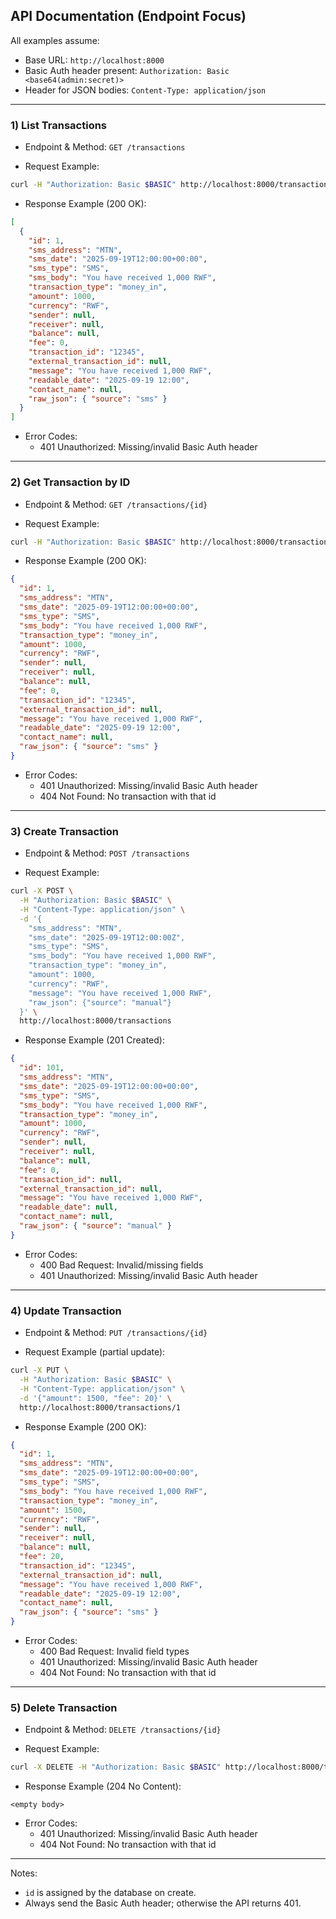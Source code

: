 ## API Documentation (Endpoint Focus)

All examples assume:

- Base URL: `http://localhost:8000`
- Basic Auth header present: `Authorization: Basic <base64(admin:secret)>`
- Header for JSON bodies: `Content-Type: application/json`

---

### 1) List Transactions

- Endpoint & Method: `GET /transactions`

- Request Example:

```bash
curl -H "Authorization: Basic $BASIC" http://localhost:8000/transactions
```

- Response Example (200 OK):

```json
[
  {
    "id": 1,
    "sms_address": "MTN",
    "sms_date": "2025-09-19T12:00:00+00:00",
    "sms_type": "SMS",
    "sms_body": "You have received 1,000 RWF",
    "transaction_type": "money_in",
    "amount": 1000,
    "currency": "RWF",
    "sender": null,
    "receiver": null,
    "balance": null,
    "fee": 0,
    "transaction_id": "12345",
    "external_transaction_id": null,
    "message": "You have received 1,000 RWF",
    "readable_date": "2025-09-19 12:00",
    "contact_name": null,
    "raw_json": { "source": "sms" }
  }
]
```

- Error Codes:
  - 401 Unauthorized: Missing/invalid Basic Auth header

---

### 2) Get Transaction by ID

- Endpoint & Method: `GET /transactions/{id}`

- Request Example:

```bash
curl -H "Authorization: Basic $BASIC" http://localhost:8000/transactions/1
```

- Response Example (200 OK):

```json
{
  "id": 1,
  "sms_address": "MTN",
  "sms_date": "2025-09-19T12:00:00+00:00",
  "sms_type": "SMS",
  "sms_body": "You have received 1,000 RWF",
  "transaction_type": "money_in",
  "amount": 1000,
  "currency": "RWF",
  "sender": null,
  "receiver": null,
  "balance": null,
  "fee": 0,
  "transaction_id": "12345",
  "external_transaction_id": null,
  "message": "You have received 1,000 RWF",
  "readable_date": "2025-09-19 12:00",
  "contact_name": null,
  "raw_json": { "source": "sms" }
}
```

- Error Codes:
  - 401 Unauthorized: Missing/invalid Basic Auth header
  - 404 Not Found: No transaction with that id

---

### 3) Create Transaction

- Endpoint & Method: `POST /transactions`

- Request Example:

```bash
curl -X POST \
  -H "Authorization: Basic $BASIC" \
  -H "Content-Type: application/json" \
  -d '{
    "sms_address": "MTN",
    "sms_date": "2025-09-19T12:00:00Z",
    "sms_type": "SMS",
    "sms_body": "You have received 1,000 RWF",
    "transaction_type": "money_in",
    "amount": 1000,
    "currency": "RWF",
    "message": "You have received 1,000 RWF",
    "raw_json": {"source": "manual"}
  }' \
  http://localhost:8000/transactions
```

- Response Example (201 Created):

```json
{
  "id": 101,
  "sms_address": "MTN",
  "sms_date": "2025-09-19T12:00:00+00:00",
  "sms_type": "SMS",
  "sms_body": "You have received 1,000 RWF",
  "transaction_type": "money_in",
  "amount": 1000,
  "currency": "RWF",
  "sender": null,
  "receiver": null,
  "balance": null,
  "fee": 0,
  "transaction_id": null,
  "external_transaction_id": null,
  "message": "You have received 1,000 RWF",
  "readable_date": null,
  "contact_name": null,
  "raw_json": { "source": "manual" }
}
```

- Error Codes:
  - 400 Bad Request: Invalid/missing fields
  - 401 Unauthorized: Missing/invalid Basic Auth header

---

### 4) Update Transaction

- Endpoint & Method: `PUT /transactions/{id}`

- Request Example (partial update):

```bash
curl -X PUT \
  -H "Authorization: Basic $BASIC" \
  -H "Content-Type: application/json" \
  -d '{"amount": 1500, "fee": 20}' \
  http://localhost:8000/transactions/1
```

- Response Example (200 OK):

```json
{
  "id": 1,
  "sms_address": "MTN",
  "sms_date": "2025-09-19T12:00:00+00:00",
  "sms_type": "SMS",
  "sms_body": "You have received 1,000 RWF",
  "transaction_type": "money_in",
  "amount": 1500,
  "currency": "RWF",
  "sender": null,
  "receiver": null,
  "balance": null,
  "fee": 20,
  "transaction_id": "12345",
  "external_transaction_id": null,
  "message": "You have received 1,000 RWF",
  "readable_date": "2025-09-19 12:00",
  "contact_name": null,
  "raw_json": { "source": "sms" }
}
```

- Error Codes:
  - 400 Bad Request: Invalid field types
  - 401 Unauthorized: Missing/invalid Basic Auth header
  - 404 Not Found: No transaction with that id

---

### 5) Delete Transaction

- Endpoint & Method: `DELETE /transactions/{id}`

- Request Example:

```bash
curl -X DELETE -H "Authorization: Basic $BASIC" http://localhost:8000/transactions/1
```

- Response Example (204 No Content):

```
<empty body>
```

- Error Codes:
  - 401 Unauthorized: Missing/invalid Basic Auth header
  - 404 Not Found: No transaction with that id

---

Notes:

- `id` is assigned by the database on create.
- Always send the Basic Auth header; otherwise the API returns 401.
